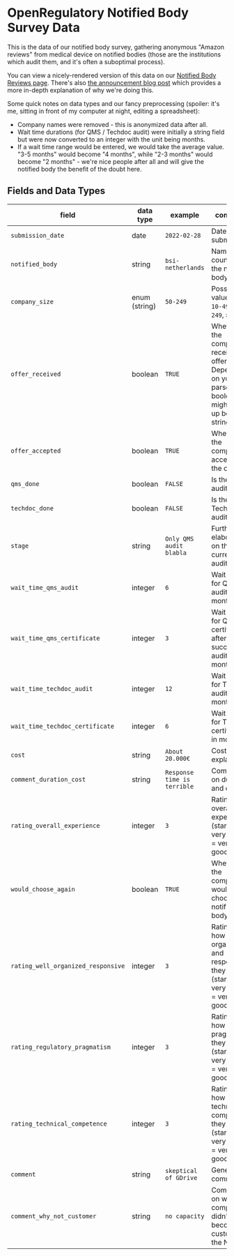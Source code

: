 # OpenRegulatory Notified Body Survey Data

This is the data of our notified body survey, gathering anonymous "Amazon reviews" from medical device on
notified bodies (those are the institutions which audit them, and it's often a suboptimal process).

You can view a nicely-rendered version of this data on our [Notified Body Reviews
page][notified-bodies]. There's also [the announcement blog post][announcement] which provides a more in-depth
explanation of why we're doing this.

Some quick notes on data types and our fancy preprocessing (spoiler: it's me, sitting in front of my computer
at night, editing a spreadsheet):

* Company names were removed - this is anonymized data after all.
* Wait time durations (for QMS / Techdoc audit) were initially a string field but were now converted to an
  integer with the unit being months.
* If a wait time range would be entered, we would take the average value. "3-5 months" would become "4
  months", while "2-3 months" would become "2 months" - we're nice people after all and will give the notified
  body the benefit of the doubt here.

## Fields and Data Types

| field                              | data type     | example                     | comment                                                                                                   |
|------------------------------------|---------------|-----------------------------|-----------------------------------------------------------------------------------------------------------|
| `submission_date`                  | date          | `2022-02-28`                | Date of submission.                                                                                       |
| `notified_body`                    | string        | `bsi-netherlands`           | Name and country of the notified body.                                                                    |
| `company_size`                     | enum (string) | `50-249`                    | Possible values: `1-9`, `10-49`, `50-249`, `>=250`.                                                       |
| `offer_received`                   | boolean       | `TRUE`                      | Whether the company received an offer. Depending on your csv parser, booleans might end up being strings. |
| `offer_accepted`                   | boolean       | `TRUE`                      | Whether the company accepted the offer.                                                                   |
| `qms_done`                         | boolean       | `FALSE`                     | Is the QMS audit done?                                                                                    |
| `techdoc_done`                     | boolean       | `FALSE`                     | Is the Techdoc audit done?                                                                                |
| `stage`                            | string        | `Only QMS audit blabla`     | Further elaboration on the current audit stage.                                                           |
| `wait_time_qms_audit`              | integer       | `6`                         | Wait time for QMS audit in months.                                                                        |
| `wait_time_qms_certificate`        | integer       | `3`                         | Wait time for QMS certificate after successful audit in months.                                           |
| `wait_time_techdoc_audit`          | integer       | `12`                        | Wait time for Techdoc audit in months.                                                                    |
| `wait_time_techdoc_certificate`    | integer       | `6`                         | Wait time for Techdoc certificate in months.                                                              |
| `cost`                             | string        | `About 20.000€`             | Cost and explanation.                                                                                     |
| `comment_duration_cost`            | string        | `Response time is terrible` | Comment on duration and cost.                                                                             |
| `rating_overall_experience`        | integer       | `3`                         | Rating of overall experience (stars, 1 = very bad, 5 = very good)                                         |
| `would_choose_again`               | boolean       | `TRUE`                      | Whether the company would choose this notified body again.                                                |
| `rating_well_organized_responsive` | integer       | `3`                         | Rating of how well organized and responsive they are (stars, 1 = very bad, 5 = very good)                 |
| `rating_regulatory_pragmatism`     | integer       | `3`                         | Rating of how pragmatic they are (stars, 1 = very bad, 5 = very good)                                     |
| `rating_technical_competence`      | integer       | `3`                         | Rating of how technically competent they are (stars, 1 = very bad, 5 = very good)                         |
| `comment`                          | string        | `skeptical of GDrive`       | Generic comment.                                                                                          |
| `comment_why_not_customer`         | string        | `no capacity`               | Comment on why the company didn't become a customer of the NB.                                            |


<!-- Links -->

[notified-bodies]: https://openregulatory.com/notified-bodies/
[announcement]: https://openregulatory.com/the-great-notified-body-survey-2022/
